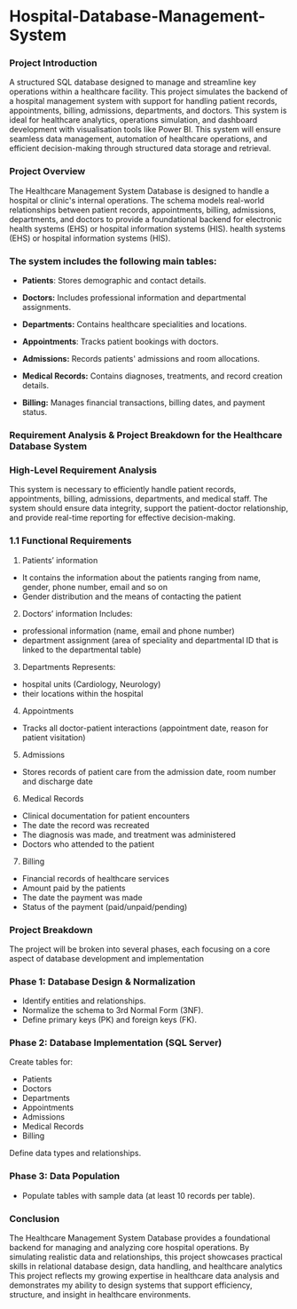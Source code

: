 # Hospital-Database-Management-System
### Project Introduction 
A structured SQL database designed to manage and streamline key operations within a healthcare facility. 
This project simulates the backend of a hospital management system with support for handling patient records, appointments, billing, admissions, departments, and doctors. 
This system is ideal for healthcare analytics, operations simulation, and dashboard development with visualisation tools like Power BI. This system will ensure seamless data management, automation of healthcare operations, and efficient decision-making through structured data storage and retrieval.
### Project Overview 
The Healthcare Management System Database is designed to handle a hospital or clinic's internal operations. The schema models real-world relationships between patient records, appointments, billing, admissions, departments, and doctors to provide a foundational backend for electronic health systems (EHS) or hospital information systems (HIS).
health systems (EHS) or hospital information systems (HIS).

### The system includes the following main tables:
- **Patients**: Stores demographic and contact details.

- **Doctors:** Includes professional information and departmental assignments.

- **Departments:** Contains healthcare specialities and locations.

- **Appointments**: Tracks patient bookings with doctors.

- **Admissions:** Records patients' admissions and room allocations.

- **Medical Records:** Contains diagnoses, treatments, and record creation details.

- **Billing:** Manages financial transactions, billing dates, and payment status.

### Requirement Analysis & Project Breakdown for the Healthcare Database System

### High-Level Requirement Analysis
This system is necessary to efficiently handle patient records, appointments, billing, admissions, departments, and medical staff. 
The system should ensure data integrity, support the patient-doctor relationship, and provide real-time reporting for effective decision-making.
### 1.1 Functional Requirements
1. Patients’ information
- It contains the information about the patients ranging from name, gender, phone number, email and so on
- Gender distribution and the means of contacting the patient
  
2. Doctors’ information
Includes:
- professional information (name, email and phone number)
- department assignment (area of speciality and departmental ID that is linked to the departmental table)
  
3. Departments 
Represents:
- hospital units (Cardiology, Neurology)
-  their locations within the hospital

4. Appointments
- Tracks all doctor-patient interactions (appointment date, reason for patient visitation)
  
5. Admissions
- Stores records of patient care from the admission date, room number and discharge date
   
6. Medical Records
- Clinical documentation for patient encounters
- The date the record was recreated
- The diagnosis was made, and treatment was administered
- Doctors who attended to the patient
  
7. Billing
- Financial records of healthcare services
- Amount paid by the patients 
- The date the payment was made 
- Status of the payment (paid/unpaid/pending)

### Project Breakdown
The project will be broken into several phases, each focusing on a core aspect of database development and implementation
### Phase 1: Database Design & Normalization
- Identify entities and relationships.
- Normalize the schema to 3rd Normal Form (3NF).
- Define primary keys (PK) and foreign keys (FK).
### Phase 2: Database Implementation (SQL Server)

 Create tables for:
- Patients 
- Doctors
- Departments 
- Appointments
- Admissions
- Medical Records
- Billing
  
Define data types and relationships.

### Phase 3: Data Population 
- Populate tables with sample data (at least 10 records per table).



### Conclusion 
The Healthcare Management System Database provides a foundational backend for managing and analyzing core hospital operations. 
By simulating realistic data and relationships,
this project showcases practical skills in relational database design, data handling, and healthcare analytics
This project reflects my growing expertise in healthcare data analysis and demonstrates my ability to design systems that support efficiency, structure, and insight in healthcare environments.

  









